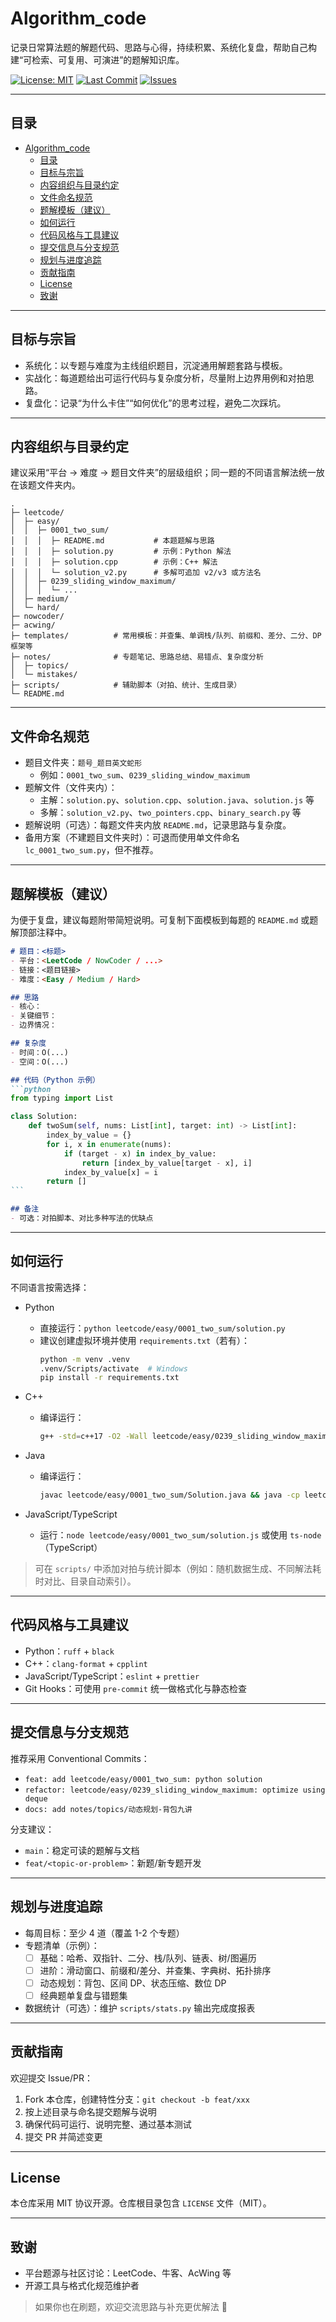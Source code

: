 # Algorithm_code

记录日常算法题的解题代码、思路与心得，持续积累、系统化复盘，帮助自己构建“可检索、可复用、可演进”的题解知识库。

[![License: MIT](https://img.shields.io/badge/License-MIT-green.svg)](#license) [![Last Commit](https://img.shields.io/github/last-commit/SinceraXY/Algorithm_code)](https://github.com/SinceraXY/Algorithm_code/commits) [![Issues](https://img.shields.io/github/issues/SinceraXY/Algorithm_code)](https://github.com/SinceraXY/Algorithm_code/issues)

---

## 目录

- [Algorithm\_code](#algorithm_code)
  - [目录](#目录)
  - [目标与宗旨](#目标与宗旨)
  - [内容组织与目录约定](#内容组织与目录约定)
  - [文件命名规范](#文件命名规范)
  - [题解模板（建议）](#题解模板建议)
  - [如何运行](#如何运行)
  - [代码风格与工具建议](#代码风格与工具建议)
  - [提交信息与分支规范](#提交信息与分支规范)
  - [规划与进度追踪](#规划与进度追踪)
  - [贡献指南](#贡献指南)
  - [License](#license)
  - [致谢](#致谢)

---

## 目标与宗旨

- 系统化：以专题与难度为主线组织题目，沉淀通用解题套路与模板。
- 实战化：每道题给出可运行代码与复杂度分析，尽量附上边界用例和对拍思路。
- 复盘化：记录“为什么卡住”“如何优化”的思考过程，避免二次踩坑。

---

## 内容组织与目录约定

建议采用“平台 → 难度 → 题目文件夹”的层级组织；同一题的不同语言解法统一放在该题文件夹内。

```
.
├─ leetcode/
│  ├─ easy/
│  │  ├─ 0001_two_sum/
│  │  │  ├─ README.md           # 本题题解与思路
│  │  │  ├─ solution.py         # 示例：Python 解法
│  │  │  ├─ solution.cpp        # 示例：C++ 解法
│  │  │  └─ solution_v2.py      # 多解可追加 v2/v3 或方法名
│  │  ├─ 0239_sliding_window_maximum/
│  │  │  └─ ...
│  ├─ medium/
│  └─ hard/
├─ nowcoder/
├─ acwing/
├─ templates/          # 常用模板：并查集、单调栈/队列、前缀和、差分、二分、DP 框架等
├─ notes/              # 专题笔记、思路总结、易错点、复杂度分析
│  ├─ topics/
│  └─ mistakes/
├─ scripts/            # 辅助脚本（对拍、统计、生成目录）
└─ README.md
```

---

## 文件命名规范

- 题目文件夹：`题号_题目英文蛇形`
  - 例如：`0001_two_sum`、`0239_sliding_window_maximum`
- 题解文件（文件夹内）：
  - 主解：`solution.py`、`solution.cpp`、`solution.java`、`solution.js` 等
  - 多解：`solution_v2.py`、`two_pointers.cpp`、`binary_search.py` 等
- 题解说明（可选）：每题文件夹内放 `README.md`，记录思路与复杂度。
- 备用方案（不建题目文件夹时）：可退而使用单文件命名 `lc_0001_two_sum.py`，但不推荐。

---

## 题解模板（建议）

为便于复盘，建议每题附带简短说明。可复制下面模板到每题的 `README.md` 或题解顶部注释中。

````md
# 题目：<标题>
- 平台：<LeetCode / NowCoder / ...>
- 链接：<题目链接>
- 难度：<Easy / Medium / Hard>

## 思路
- 核心：
- 关键细节：
- 边界情况：

## 复杂度
- 时间：O(...)
- 空间：O(...)

## 代码（Python 示例）
```python
from typing import List

class Solution:
    def twoSum(self, nums: List[int], target: int) -> List[int]:
        index_by_value = {}
        for i, x in enumerate(nums):
            if (target - x) in index_by_value:
                return [index_by_value[target - x], i]
            index_by_value[x] = i
        return []
```

## 备注
- 可选：对拍脚本、对比多种写法的优缺点
````

---

## 如何运行

不同语言按需选择：

- Python
  - 直接运行：`python leetcode/easy/0001_two_sum/solution.py`
  - 建议创建虚拟环境并使用 `requirements.txt`（若有）：
    ```bash
    python -m venv .venv
    .venv/Scripts/activate  # Windows
    pip install -r requirements.txt
    ```

- C++
  - 编译运行：
    ```bash
    g++ -std=c++17 -O2 -Wall leetcode/easy/0239_sliding_window_maximum/solution.cpp -o main && ./main
    ```

- Java
  - 编译运行：
    ```bash
    javac leetcode/easy/0001_two_sum/Solution.java && java -cp leetcode/easy/0001_two_sum Solution
    ```

- JavaScript/TypeScript
  - 运行：`node leetcode/easy/0001_two_sum/solution.js` 或使用 `ts-node`（TypeScript）

> 可在 `scripts/` 中添加对拍与统计脚本（例如：随机数据生成、不同解法耗时对比、目录自动索引）。

---

## 代码风格与工具建议

- Python：`ruff` + `black`
- C++：`clang-format` + `cpplint`
- JavaScript/TypeScript：`eslint` + `prettier`
- Git Hooks：可使用 `pre-commit` 统一做格式化与静态检查

---

## 提交信息与分支规范

推荐采用 Conventional Commits：
- `feat: add leetcode/easy/0001_two_sum: python solution`
- `refactor: leetcode/easy/0239_sliding_window_maximum: optimize using deque`
- `docs: add notes/topics/动态规划-背包九讲`

分支建议：
- `main`：稳定可读的题解与文档
- `feat/<topic-or-problem>`：新题/新专题开发

---

## 规划与进度追踪

- 每周目标：至少 4 道（覆盖 1-2 个专题）
- 专题清单（示例）：
  - [ ] 基础：哈希、双指针、二分、栈/队列、链表、树/图遍历
  - [ ] 进阶：滑动窗口、前缀和/差分、并查集、字典树、拓扑排序
  - [ ] 动态规划：背包、区间 DP、状态压缩、数位 DP
  - [ ] 经典题单复盘与错题集
- 数据统计（可选）：维护 `scripts/stats.py` 输出完成度报表

---

## 贡献指南

欢迎提交 Issue/PR：
1. Fork 本仓库，创建特性分支：`git checkout -b feat/xxx`
2. 按上述目录与命名提交题解与说明
3. 确保代码可运行、说明完整、通过基本测试
4. 提交 PR 并简述变更

---

## License

本仓库采用 MIT 协议开源。仓库根目录包含 `LICENSE` 文件（MIT）。

---

## 致谢

- 平台题源与社区讨论：LeetCode、牛客、AcWing 等
- 开源工具与格式化规范维护者

> 如果你也在刷题，欢迎交流思路与补充更优解法 🙌